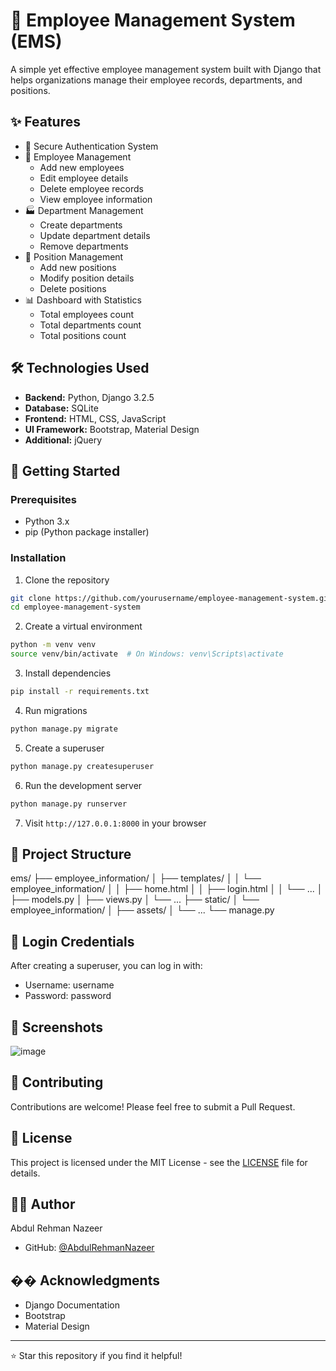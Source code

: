 # 🏢 Employee Management System (EMS)

A simple yet effective employee management system built with Django that helps organizations manage their employee records, departments, and positions.

## ✨ Features

- 🔐 Secure Authentication System
- 👥 Employee Management
  - Add new employees
  - Edit employee details
  - Delete employee records
  - View employee information
- 🏭 Department Management
  - Create departments
  - Update department details
  - Remove departments
- 💼 Position Management
  - Add new positions
  - Modify position details
  - Delete positions
- 📊 Dashboard with Statistics
  - Total employees count
  - Total departments count
  - Total positions count

## 🛠️ Technologies Used

- **Backend:** Python, Django 3.2.5
- **Database:** SQLite
- **Frontend:** HTML, CSS, JavaScript
- **UI Framework:** Bootstrap, Material Design
- **Additional:** jQuery

## 🚀 Getting Started

### Prerequisites

- Python 3.x
- pip (Python package installer)

### Installation

1. Clone the repository
```bash
git clone https://github.com/yourusername/employee-management-system.git
cd employee-management-system
```

2. Create a virtual environment
```bash
python -m venv venv
source venv/bin/activate  # On Windows: venv\Scripts\activate
```

3. Install dependencies
```bash
pip install -r requirements.txt
```

4. Run migrations
```bash
python manage.py migrate
```

5. Create a superuser
```bash
python manage.py createsuperuser
```

6. Run the development server
```bash
python manage.py runserver
```

7. Visit `http://127.0.0.1:8000` in your browser

## 📝 Project Structure

ems/
├── employee_information/
│ ├── templates/
│ │ └── employee_information/
│ │ ├── home.html
│ │ ├── login.html
│ │ └── ...
│ ├── models.py
│ ├── views.py
│ └── ...
├── static/
│ └── employee_information/
│ ├── assets/
│ └── ...
└── manage.py



## 🔑 Login Credentials

After creating a superuser, you can log in with:
- Username: username
- Password: password

## 📸 Screenshots

![image](https://github.com/user-attachments/assets/9f7e64d9-1761-448d-87ab-f3880fff1129)


## 🤝 Contributing

Contributions are welcome! Please feel free to submit a Pull Request.

## 📄 License

This project is licensed under the MIT License - see the [LICENSE](LICENSE) file for details.

## 👨‍💻 Author

Abdul Rehman Nazeer
- GitHub: [@AbdulRehmanNazeer](https://github.com/Abdul-Rehman-Nazeer)

## �� Acknowledgments

- Django Documentation
- Bootstrap
- Material Design

---
⭐ Star this repository if you find it helpful!
